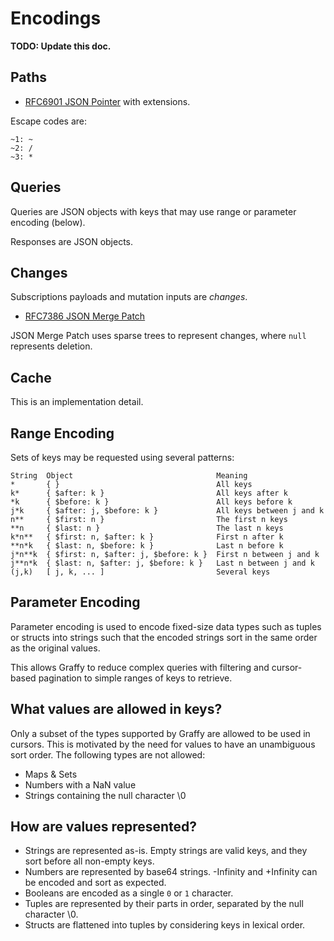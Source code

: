 # Encodings

**TODO: Update this doc.**

## Paths

- [RFC6901 JSON Pointer](https://tools.ietf.org/html/rfc6901) with extensions.

Escape codes are:

```
~1: ~
~2: /
~3: *
```

## Queries

Queries are JSON objects with keys that may use range or parameter encoding (below).

Responses are JSON objects.

## Changes

Subscriptions payloads and mutation inputs are _changes_.

- [RFC7386 JSON Merge Patch](https://tools.ietf.org/html/rfc7386)

JSON Merge Patch uses sparse trees to represent changes, where `null` represents deletion.

## Cache

This is an implementation detail.

## Range Encoding

Sets of keys may be requested using several patterns:

```
String  Object                                Meaning
*       { }                                   All keys
k*      { $after: k }                         All keys after k
*k      { $before: k }                        All keys before k
j*k     { $after: j, $before: k }             All keys between j and k
n**     { $first: n }                         The first n keys
**n     { $last: n }                          The last n keys
k*n**   { $first: n, $after: k }              First n after k
**n*k   { $last: n, $before: k }              Last n before k
j*n**k  { $first: n, $after: j, $before: k }  First n between j and k
j**n*k  { $last: n, $after: j, $before: k }   Last n between j and k
(j,k)   [ j, k, ... ]                         Several keys
```

## Parameter Encoding

Parameter encoding is used to encode fixed-size data types such as tuples or structs into strings such that the encoded strings sort in the same order as the original values.

This allows Graffy to reduce complex queries with filtering and cursor-based pagination to simple ranges of keys to retrieve.

## What values are allowed in keys?

Only a subset of the types supported by Graffy are allowed to be used in cursors. This is motivated by the need for values to have an unambiguous sort order. The following types are not allowed:

- Maps & Sets
- Numbers with a NaN value
- Strings containing the null character \0

## How are values represented?

- Strings are represented as-is. Empty strings are valid keys, and they sort before all non-empty keys.
- Numbers are represented by base64 strings. -Infinity and +Infinity can be encoded and sort as expected.
- Booleans are encoded as a single `0` or `1` character.
- Tuples are represented by their parts in order, separated by the null character \0.
- Structs are flattened into tuples by considering keys in lexical order.
